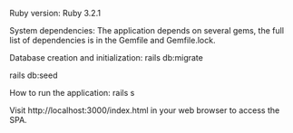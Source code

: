 Ruby version:
Ruby 3.2.1

System dependencies:
The application depends on several gems, the full list of dependencies is in the Gemfile and Gemfile.lock.

Database creation and initialization:
rails db:migrate

rails db:seed

How to run the application:
rails s

Visit http://localhost:3000/index.html in your web browser to access the SPA.
